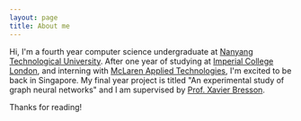 ```yaml
---
layout: page
title: About me
---
```


<!-- <p class="message">
  Hey there! 
</p> -->

Hi, I'm a fourth year computer science undergraduate at [Nanyang Technological University](http://scse.ntu.edu.sg/Pages/Home.aspx). After one year of studying at [Imperial College London](https://www.imperial.ac.uk/study/pg/computing/), and interning with [McLaren Applied Technologies](https://www.mclaren.com/appliedtechnologies/), I'm excited to be back in Singapore. My final year project is titled "An experimental study of graph neural networks" and I am supervised by [Prof. Xavier Bresson](http://www.ntu.edu.sg/home/xbresson/). 

Thanks for reading!
